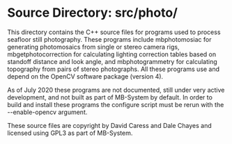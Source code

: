 # Source Directory: src/photo/

This directory contains the C++ source files for programs used to process seafloor still photography. These programs include mbphotomosiac for generating photomosaics from single or stereo camera rigs, mbgetphotocorrection for calculating lighting correction tables based on standoff distance and look angle, and mbphotogrammetry for calculating topography from pairs of stereo photographs. All these programs use and depend on the OpenCV software package (version 4).

As of July 2020 these programs are not documented, still under very active development, and not built as part of MB-System by default. In order to build and install these programs the configure script must be rerun with the --enable-opencv argument.

These source files are copyright by David Caress and Dale Chayes and licensed using GPL3 as part of MB-System.

